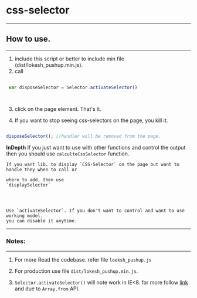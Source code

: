 # css-selector
---


## How to use.
---
		
 1. include this script or better to include min file (dist/lokesh_pushup.min.js). 
 2. call 
  
  ```javascript
   
   var disposeSelector = Selector.activateSelector()

    
  ```
  3. click on the page element. That's it. 

  4. If you want to stop seeing css-selectors on the page, you kill it.

  ```javascript

  disposeSelector(); //handler will be removed from the page.

  ```

  **InDepth**
  If you just want to use with other functions and control the output then you should use 
    `calculteCssSelector` function.

   

    
    If you want lib. to display `CSS-Selector` on the page but want to handle they when to call or 
    
    where to add, then use
    `displaySelector`

   

    
    Use `activateSelector`. If you don't want to control and want to use working model.
    you can disable it anytime. 

---

### Notes:
---

1. For more Read the codebase.
refer file `loeksh_pushup.js`

2. For production use file `dist/lokesh_pushup.min.js`.

3. `Selector.activateSelector()` will note work in IE<8. for more follow [link](http://caniuse.com/#feat=addeventlistener) and due to `Array.from` API.




